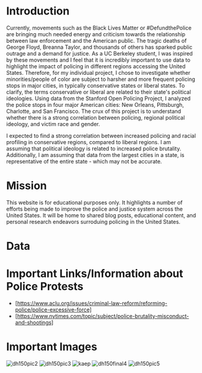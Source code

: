 # Introduction

Currently, movements such as the Black Lives Matter or #DefundthePolice are bringing much needed energy and criticism towards the relationship between law enforcement and the American public. The tragic deaths of George Floyd, Breanna Taylor, and thousands of others has sparked public outrage and a demand for justice. As a UC Berkeley student, I was inspired by these movements and I feel that it is incredibly important to use data to highlight the impact of policing in different regions accessing the United States. Therefore, for my individual project, I chose to investigate whether minorities/people of color are subject to harsher and more frequent policing stops in major cities, in typically conservative states or liberal states. To clarify, the terms conservative or liberal are related to their state's political ideologies. Using data from the Stanford Open Policing Project, I analyzed the police stops in four major American cities: New Orleans, Pittsburgh, Charlotte, and San Francisco. The crux of this project is to understand whether there is a strong correlation between policing, regional political ideology, and victim race and gender.

I expected to find a strong correlation between increased policing and racial profiling in conservative regions, compared to liberal regions. I am assuming that political ideology is related to increased police brutality. Additionally, I am assuming that data from the largest cities in a state, is representative of the entire state - which may not be accurate.

# Mission

This website is for educational purposes only. It highlights a number of efforts being made to improve the police and justice system across the United States. It will be home to shared blog posts, educational content, and personal research endeavors surroduing policing in the United States. 

# Data

# Important Links/Information about Police Protests
- [https://www.aclu.org/issues/criminal-law-reform/reforming-police/police-excessive-force]
- [https://www.nytimes.com/topic/subject/police-brutality-misconduct-and-shootings]

# Important Images

![dh150pic2](https://user-images.githubusercontent.com/11319105/87901083-164d0080-ca24-11ea-9650-b727ec4c0731.jpg)
![dh150pic3](https://user-images.githubusercontent.com/11319105/87901216-7cd21e80-ca24-11ea-8130-ad5318d92d87.jpeg)
![kaep](https://user-images.githubusercontent.com/11319105/87901263-983d2980-ca24-11ea-944f-655a734ffd2c.jpg)
![dh150final4](https://user-images.githubusercontent.com/11319105/87901340-ca4e8b80-ca24-11ea-8726-c9bac0636c81.jpeg)
![dh150pic5](https://user-images.githubusercontent.com/11319105/87901409-f1a55880-ca24-11ea-8c36-a46dae3e3cfc.jpeg)

